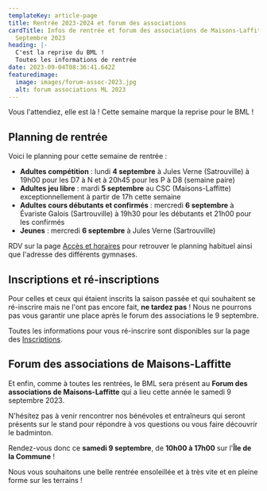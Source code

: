 ```yaml
---
templateKey: article-page
title: Rentrée 2023-2024 et forum des associations
cardTitle: Infos de rentrée et forum des associations de Maisons-Laffitte - 9
  Septembre 2023
heading: |-
  C'est la reprise du BML !
  Toutes les informations de rentrée
date: 2023-09-04T08:36:41.642Z
featuredimage:
  image: images/forum-assoc-2023.jpg
  alt: forum associations ML 2023
---
```

Vous l'attendiez, elle est là ! Cette semaine marque la reprise pour le BML !

## Planning de rentrée

Voici le planning pour cette semaine de rentrée :

* **Adultes compétition** : lundi **4 septembre** à Jules Verne (Satrouville) à 19h00 pour les D7 à N et à 20h45 pour les P à D8 (semaine paire)
* **Adultes jeu libre** : mardi **5 septembre** au CSC (Maisons-Laffitte) exceptionnellement à partir de 17h cette semaine
* **Adultes cours débutants et confirmés** : mercredi **6 septembre** à Évariste Galois (Sartrouville) à 19h30 pour les débutants et 21h00 pour les confirmés
* **Jeunes** : mercredi **6 septembre** à Jules Verne (Sartrouville)

RDV sur la page [Accès et horaires](https://badml.com/infos-pratiques/acces-horaires) pour retrouver le planning habituel ainsi que l'adresse des différents gymnases.

## Inscriptions et ré-inscriptions

Pour celles et ceux qui étaient inscrits la saison passée et qui souhaitent se ré-inscrire mais ne l'ont pas encore fait, **ne tardez pas** ! Nous ne pourrons pas vous garantir une place après le forum des associations le 9 septembre.

Toutes les informations pour vous ré-inscrire sont disponibles sur la page des [Inscriptions](https://badml.com/infos-pratiques/inscription).

## Forum des associations de Maisons-Laffitte

Et enfin, comme à toutes les rentrées, le BML sera présent au **Forum des associations de Maisons-Laffitte** qui a lieu cette année le samedi 9 septembre 2023.

N'hésitez pas à venir rencontrer nos bénévoles et entraîneurs qui seront présents sur le stand pour répondre à vos questions ou vous faire découvrir le badminton.

Rendez-vous donc ce **samedi 9 septembre**, de **10h00 à 17h00** sur l'**Île de la Commune** !



Nous vous souhaitons une belle rentrée ensoleillée et à très vite et en pleine forme sur les terrains !